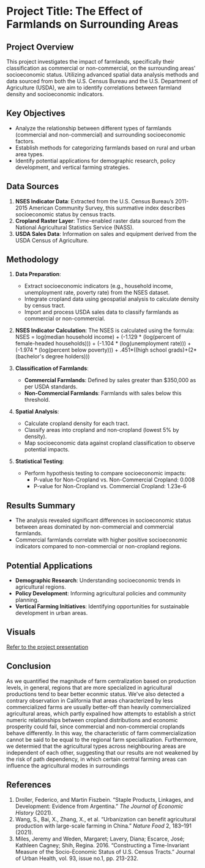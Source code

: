 # Project Title: The Effect of Farmlands on Surrounding Areas

## Project Overview

This project investigates the impact of farmlands, specifically their classification as commercial or non-commercial, on the surrounding areas' socioeconomic status. Utilizing advanced spatial data analysis methods and data sourced from both the U.S. Census Bureau and the U.S. Department of Agriculture (USDA), we aim to identify correlations between farmland density and socioeconomic indicators.

## Key Objectives

- Analyze the relationship between different types of farmlands (commercial and non-commercial) and surrounding socioeconomic factors.
- Establish methods for categorizing farmlands based on rural and urban area types.
- Identify potential applications for demographic research, policy development, and vertical farming strategies.

## Data Sources

1. **NSES Indicator Data**: Extracted from the U.S. Census Bureau’s 2011-2015 American Community Survey, this summative index describes socioeconomic status by census tracts.
2. **Cropland Raster Layer**: Time-enabled raster data sourced from the National Agricultural Statistics Service (NASS).
3. **USDA Sales Data**: Information on sales and equipment derived from the USDA Census of Agriculture.

## Methodology

1. **Data Preparation**:

   - Extract socioeconomic indicators (e.g., household income, unemployment rate, poverty rate) from the NSES dataset.
   - Integrate cropland data using geospatial analysis to calculate density by census tract.
   - Import and process USDA sales data to classify farmlands as commercial or non-commercial.

2. **NSES Indicator Calculation**:
   The NSES is calculated using the formula:\
   NSES = log(median household income) + (-1.129 \* (log(percent of female-headed households))) + (-1.104 \* (log(unemployment rate))) + (-1.974 \* (log(percent below poverty))) + .451\*((high school grads)+(2\*(bachelor's degree holders)))

3. **Classification of Farmlands**:

   - **Commercial Farmlands**: Defined by sales greater than \$350,000 as per USDA standards.
   - **Non-Commercial Farmlands**: Farmlands with sales below this threshold.

4. **Spatial Analysis**:

   - Calculate cropland density for each tract.
   - Classify areas into cropland and non-cropland (lowest 5% by density).
   - Map socioeconomic data against cropland classification to observe potential impacts.

5. **Statistical Testing**:

   - Perform hypothesis testing to compare socioeconomic impacts:
     - P-value for Non-Cropland vs. Non-Commercial Cropland: 0.008
     - P-value for Non-Cropland vs. Commercial Cropland: 1.23e-6

## Results Summary

- The analysis revealed significant differences in socioeconomic status between areas dominated by non-commercial and commercial farmlands.
- Commercial farmlands correlate with higher positive socioeconomic indicators compared to non-commercial or non-cropland regions.

## Potential Applications

- **Demographic Research**: Understanding socioeconomic trends in agricultural regions.
- **Policy Development**: Informing agricultural policies and community planning.
- **Vertical Farming Initiatives**: Identifying opportunities for sustainable development in urban areas.

## Visuals
[Refer to the project presentation](https://github.com/R1chZhang/Socioeconomic-Impact-from-Farmland-Distribution/blob/main/Results_Presentation.pdf)

## Conclusion

 As we quantified the magnitude of farm centralization based on production levels, in
 general, regions that are more specialized in agricultural productions tend to bear better econmic status.
 We've also detected a contrary observation in California that areas characterized by less commercialized
 farms are usually better-off than heavily commercialized agricultural areas, which partly expalined how
 attempts to establish a strict numeric relationships between cropland distributions and economic prosperity
 could fail, since commercial and non-commercial croplands behave differently. In this way, the characteristic
 of farm commercialization cannot be said to be equal to the regional farm speciallization. 
Furthermore, we determied that the agricultural types across neighbouring areas are independent of each
 other, suggesting that our results are not weakened by the risk of path dependency, in which certain central
 farming areas can influence the agricultural modes in surroundings

## References

1. Droller, Federico, and Martin Fiszbein. “Staple Products, Linkages, and Development: Evidence from Argentina.” *The Journal of Economic History* (2021).
2. Wang, S., Bai, X., Zhang, X., et al. “Urbanization can benefit agricultural production with large-scale farming in China.” *Nature Food* 2, 183–191 (2021).
3. Miles, Jeremy and Weden, Margaret; Lavery, Diana; Escarce, José; Kathleen Cagney; Shih, Regina. 2016. “Constructing a Time-Invariant Measure of the Socio-Economic Status of U.S. Census Tracts.” Journal of Urban Health, vol. 93, issue no.1, pp. 213-232.
